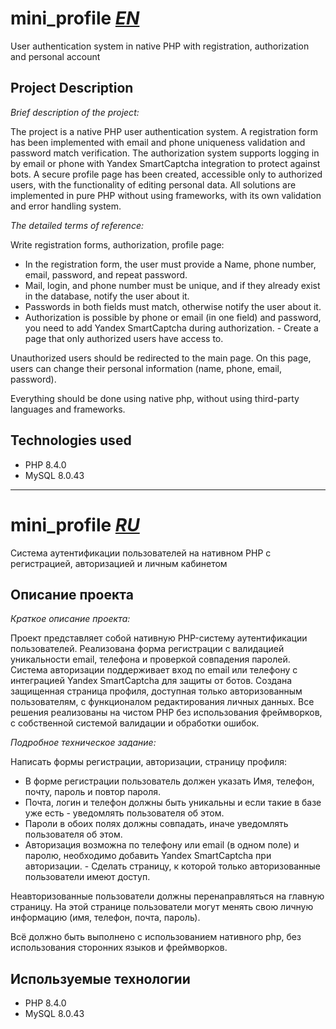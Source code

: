 # mini_profile <ins>***EN***</ins>

User authentication system in native PHP with registration, authorization and personal account

## Project Description

_Brief description of the project:_

The project is a native PHP user authentication system. A registration form has been implemented with email and phone uniqueness validation and password match verification. The authorization system supports logging in by email or phone with Yandex SmartCaptcha integration to protect against bots. A secure profile page has been created, accessible only to authorized users, with the functionality of editing personal data. All solutions are implemented in pure PHP without using frameworks, with its own validation and error handling system.

_The detailed terms of reference:_

Write registration forms, authorization, profile page:
- In the registration form, the user must provide a Name, phone number, email, password, and repeat password.
- Mail, login, and phone number must be unique, and if they already exist in the database, notify the user about it.
- Passwords in both fields must match, otherwise notify the user about it.
- Authorization is possible by phone or email (in one field) and password, you need to add Yandex SmartCaptcha during authorization. - Create a page that only authorized users have access to.

Unauthorized users should be redirected to the main page. On this page, users can change their personal information (name, phone, email, password).

Everything should be done using native php, without using third-party languages and frameworks.

## Technologies used

- PHP 8.4.0
- MySQL 8.0.43

----------------------------------------------------------------------------
# mini_profile <ins>***RU***</ins>

Система аутентификации пользователей на нативном PHP с регистрацией, авторизацией и личным кабинетом

## Описание проекта

_Краткое описание проекта:_

Проект представляет собой нативную PHP-систему аутентификации пользователей. Реализована форма регистрации с валидацией уникальности email, телефона и проверкой совпадения паролей. Система авторизации поддерживает вход по email или телефону с интеграцией Yandex SmartCaptcha для защиты от ботов. Создана защищенная страница профиля, доступная только авторизованным пользователям, с функционалом редактирования личных данных. Все решения реализованы на чистом PHP без использования фреймворков, с собственной системой валидации и обработки ошибок.

_Подробное техническое задание:_

Написать формы регистрации, авторизации, страницу профиля:
- В форме регистрации пользователь должен указать Имя, телефон, почту, пароль и повтор пароля.
- Почта, логин  и телефон должны быть уникальны и если такие в базе уже есть - уведомлять пользователя об этом.
- Пароли в обоих полях должны совпадать, иначе уведомлять пользователя об этом.
- Авторизация возможна по телефону или email (в одном поле) и паролю, необходимо добавить Yandex SmartCaptcha при авторизации. - Сделать страницу, к которой только авторизованные пользователи имеют доступ.

Неавторизованные пользователи должны перенаправляться на главную страницу. На этой странице пользователи могут менять свою личную информацию (имя, телефон, почта, пароль).

Всё должно быть выполнено с использованием нативного php, без использования сторонних языков и фреймворков.

## Используемые технологии

- PHP 8.4.0
- MySQL 8.0.43
